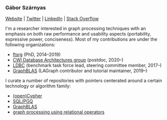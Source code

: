 ### Gábor Szárnyas

[Website](https://szarnyasg.github.io/) | [Twitter](https://twitter.com/szarnyasg) | [LinkedIn](https://www.linkedin.com/in/szarnyasg/) | [Stack Overflow](https://stackoverflow.com/users/3580502/gabor-szarnyas)

I'm a researcher interested in graph processing techniques with an emphasis on both raw performance and usability aspects (portability, expressive power, conciseness).
Most of my contributions are under the following organizations:

* [ftsrg](https://github.com/ftsrg) (PhD, 2014–2019)
* [CWI Database Architectures group](https://github.com/cwida) (postdoc, 2020–)
* [LDBC](https://github.com/ldbc/) (benchmark task force lead, steering committee member, 2017–)
* [GraphBLAS](https://github.com/GraphBLAS/) (LAGraph contributor and tutorial maintainer, 2019–)

I curate a number of repositories with pointers centerated around a certain technology or algorithm family:

* [(open)Cypher](https://github.com/szarnyasg/awesome-cypher)
* [SQL/PGQ](https://github.com/szarnyasg/sql-pgq-pointers)
* [GraphBLAS](https://github.com/GraphBLAS/GraphBLAS-Pointers)
* [graph processing using relational operators](https://github.com/szarnyasg/relational-graph-processing)
